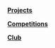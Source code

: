 [**Projects**](https://chaoqi-liu.github.io/experience/competitions)

[**Competitions**](https://chaoqi-liu.github.io/experience/competitions)

[**Club**](https://chaoqi-liu.github.io/experience/clubs)
